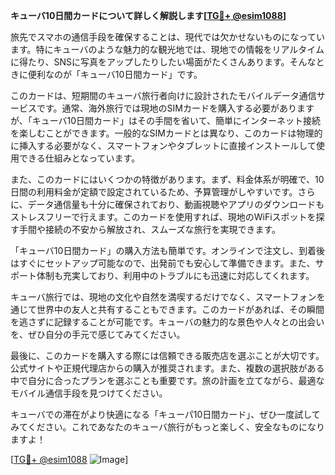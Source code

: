 **キューバ10日間カードについて詳しく解説します[[TG💪+ @esim1088](https://t.me/s/esim1088)]**

旅先でスマホの通信手段を確保することは、現代では欠かせないものになっています。特にキューバのような魅力的な観光地では、現地での情報をリアルタイムに得たり、SNSに写真をアップしたりしたい場面がたくさんあります。そんなときに便利なのが「キューバ10日間カード」です。

このカードは、短期間のキューバ旅行者向けに設計されたモバイルデータ通信サービスです。通常、海外旅行では現地のSIMカードを購入する必要がありますが、「キューバ10日間カード」はその手間を省いて、簡単にインターネット接続を楽しむことができます。一般的なSIMカードとは異なり、このカードは物理的に挿入する必要がなく、スマートフォンやタブレットに直接インストールして使用できる仕組みとなっています。

また、このカードにはいくつかの特徴があります。まず、料金体系が明確で、10日間の利用料金が定額で設定されているため、予算管理がしやすいです。さらに、データ通信量も十分に確保されており、動画視聴やアプリのダウンロードもストレスフリーで行えます。このカードを使用すれば、現地のWiFiスポットを探す手間や接続の不安から解放され、スムーズな旅行を実現できます。

「キューバ10日間カード」の購入方法も簡単です。オンラインで注文し、到着後はすぐにセットアップ可能なので、出発前でも安心して準備できます。また、サポート体制も充実しており、利用中のトラブルにも迅速に対応してくれます。

キューバ旅行では、現地の文化や自然を満喫するだけでなく、スマートフォンを通じて世界中の友人と共有することもできます。このカードがあれば、その瞬間を逃さずに記録することが可能です。キューバの魅力的な景色や人々との出会いを、ぜひ自分の手元で感じてみてください。

最後に、このカードを購入する際には信頼できる販売店を選ぶことが大切です。公式サイトや正規代理店からの購入が推奨されます。また、複数の選択肢がある中で自分に合ったプランを選ぶことも重要です。旅の計画を立てながら、最適なモバイル通信手段を見つけてください。

キューバでの滞在がより快適になる「キューパ10日間カード」、ぜひ一度試してみてください。これであなたのキューバ旅行がもっと楽しく、安全なものになりますよ！

[[TG💪+ @esim1088](https://t.me/s/esim1088) ![Image](https://i.postimg.cc/Y0z9fWf4/image.png)]